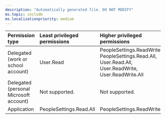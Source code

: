 ```yaml
---
description: "Automatically generated file. DO NOT MODIFY"
ms.topic: include
ms.localizationpriority: medium
---
```


|Permission type|Least privileged permissions|Higher privileged permissions|
|:---|:---|:---|
|Delegated (work or school account)|User.Read|PeopleSettings.ReadWrite.All, PeopleSettings.Read.All, User.Read.All, User.ReadWrite, User.ReadWrite.All|
|Delegated (personal Microsoft account)|Not supported.|Not supported.|
|Application|PeopleSettings.Read.All|PeopleSettings.ReadWrite.All|

